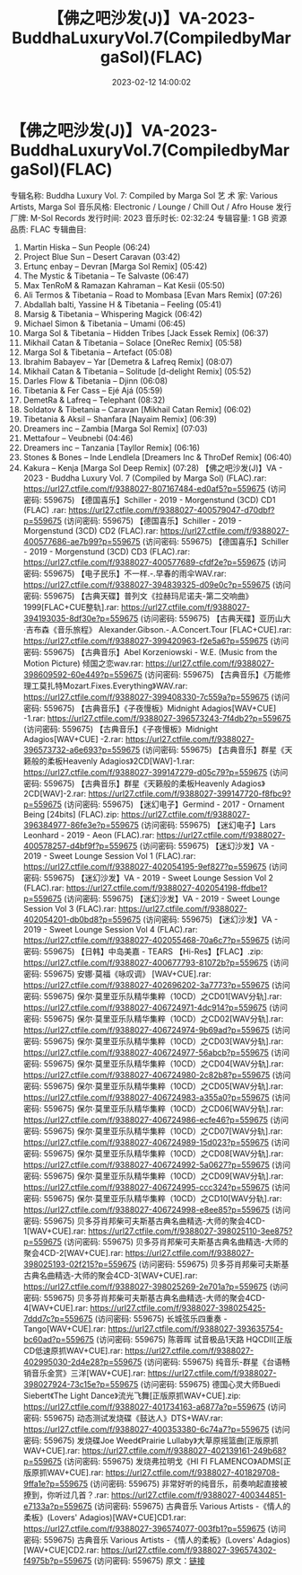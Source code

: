 ﻿---
title: 【佛之吧沙发(J)】VA-2023-BuddhaLuxuryVol.7(CompiledbyMargaSol)(FLAC)
date: 2023-02-12 14:00:02
categories: 古典音乐、新世纪、纯音雅乐
tags: 纯音雅乐
---
# 【佛之吧沙发(J)】VA-2023-BuddhaLuxuryVol.7(CompiledbyMargaSol)(FLAC)

专辑名称: Buddha Luxury Vol. 7: Compiled by
Marga Sol
艺 术 家: Various Artists, Marga Sol
音乐风格: Electronic / Lounge / Chill Out / Afro House
发行厂牌: M-Sol Records
发行时间: 2023
音乐时长: 02:32:24
专辑容量: 1 GB
资源品质: FLAC
专辑曲目:
01. Martin Hiska – Sun People (06:24)
02. Project Blue Sun – Desert Caravan (03:42)
03. Ertunç enbay – Devran [Marga Sol Remix] (05:42)
04. The Mystic & Tibetania – Te Salvaste (06:47)
05. Max TenRoM & Ramazan Kahraman – Kat Kesii (05:50)
06. Ali Termos & Tibetania – Road to Mombasa [Evan Mars
Remix] (07:26)
07. Abdallah balti, Yassine H & Tibetania – Feeling
(05:41)
08. Marsig & Tibetania – Whispering Magick (06:42)
09. Michael Simon & Tibetania – Umami (06:45)
10. Marga Sol & Tibetania – Hidden Tribes [Jack Essek Remix]
(06:37)
11. Mikhail Catan & Tibetania – Solace [OneRec Remix]
(05:58)
12. Marga Sol & Tibetania – Artefact (05:08)
13. Ibrahim Babayev – Yar [Demetra & Lafreq Remix]
(08:07)
14. Mikhail Catan & Tibetania – Solitude [d-delight Remix]
(05:52)
15. Darles Flow & Tibetania – Djinn (06:08)
16. Tibetania & Fer Cass – Ejé Ajá (05:59)
17. DemetRa & Lafreq – Telephant (08:32)
18. Soldatov & Tibetania – Caravan [Mikhail Catan Remix]
(06:02)
19. Tibetania & Aksil – Shanfara [Nayaim Remix] (06:39)
20. Dreamers inc – Zambia [Marga Sol Remix] (07:03)
21. Mettafour – Veubnebi (04:46)
22. Dreamers inc – Tanzania [Tayllor Remix] (06:16)
23. Stones & Bones – Inde Lendlela [Dreamers Inc &
ThroDef Remix] (06:40)
24. Kakura – Kenja [Marga Sol Deep Remix] (07:28)
【佛之吧沙发(J)】VA - 2023 - Buddha Luxury Vol. 7 (Compiled by Marga
Sol) (FLAC).rar: https://url27.ctfile.com/f/9388027-807167484-ed0af5?p=559675
(访问密码: 559675)
【德国喜乐】Schiller - 2019 - Morgenstund (3CD) CD1 (FLAC) .rar:
https://url27.ctfile.com/f/9388027-400579047-d70dbf?p=559675
(访问密码: 559675)
【德国喜乐】Schiller - 2019 - Morgenstund (3CD) CD2 (FLAC).rar:
https://url27.ctfile.com/f/9388027-400577686-ae7b99?p=559675
(访问密码: 559675)
【德国喜乐】Schiller - 2019 - Morgenstund (3CD) CD3 (FLAC).rar:
https://url27.ctfile.com/f/9388027-400577689-cfdf2e?p=559675
(访问密码: 559675)
【电子民乐】不一样.-.早春的雨伞WAV.rar: https://url27.ctfile.com/f/9388027-394839325-d09e0c?p=559675
(访问密码: 559675)
【古典天碟】普列文《拉赫玛尼诺夫-第二交响曲》1999[FLAC+CUE整轨].rar: https://url27.ctfile.com/f/9388027-394193035-8df30e?p=559675
(访问密码: 559675)
【古典天碟】亚历山大·吉布森《音乐旅程》 Alexander.Gibson.-.A.Concert.Tour
[FLAC+CUE].rar: https://url27.ctfile.com/f/9388027-399420963-f2e5a6?p=559675
(访问密码: 559675)
【古典音乐】Abel Korzeniowski - W.E. (Music from the Motion Picture)
倾国之恋wav.rar: https://url27.ctfile.com/f/9388027-398609592-60e449?p=559675
(访问密码: 559675)
【古典音乐】《万能修理工莫扎特Mozart.Fixes.Everything》WAV.rar: https://url27.ctfile.com/f/9388027-399408330-7c559a?p=559675
(访问密码: 559675)
【古典音乐】《子夜慢板》Midnight Adagios[WAV+CUE] -1.rar: https://url27.ctfile.com/f/9388027-396573243-7f4db2?p=559675
(访问密码: 559675)
【古典音乐】《子夜慢板》Midnight Adagios[WAV+CUE] -2.rar: https://url27.ctfile.com/f/9388027-396573732-a6e693?p=559675
(访问密码: 559675)
【古典音乐】群星《天籁般的柔板Heavenly Adagios》2CD[WAV]-1.rar: https://url27.ctfile.com/f/9388027-399147279-d05c79?p=559675
(访问密码: 559675)
【古典音乐】群星《天籁般的柔板Heavenly Adagios》2CD[WAV]-2.rar: https://url27.ctfile.com/f/9388027-399147720-f8fbc9?p=559675
(访问密码: 559675)
【迷幻电子】Germind - 2017 - Ornament Being [24bits] (FLAC).zip:
https://url27.ctfile.com/f/9388027-396384977-86fe3e?p=559675
(访问密码: 559675)
【迷幻电子】Lars Leonhard - 2019 - Aeon (FLAC).rar: https://url27.ctfile.com/f/9388027-400578257-d4bf9f?p=559675
(访问密码: 559675)
【迷幻沙发】VA - 2019 - Sweet Lounge Session Vol 1 (FLAC).rar:
https://url27.ctfile.com/f/9388027-402054195-9ef827?p=559675
(访问密码: 559675)
【迷幻沙发】VA - 2019 - Sweet Lounge Session Vol 2 (FLAC).rar:
https://url27.ctfile.com/f/9388027-402054198-ffdbe1?p=559675
(访问密码: 559675)
【迷幻沙发】VA - 2019 - Sweet Lounge Session Vol 3 (FLAC).rar:
https://url27.ctfile.com/f/9388027-402054201-db0bd8?p=559675
(访问密码: 559675)
【迷幻沙发】VA - 2019 - Sweet Lounge Session Vol 4 (FLAC).rar:
https://url27.ctfile.com/f/9388027-402055468-70a6c7?p=559675
(访问密码: 559675)
【日韩】中岛美嘉 - TEARS 【Hi-Res】【FLAC】.zip: https://url27.ctfile.com/f/9388027-400677793-81072b?p=559675
(访问密码: 559675)
安娜·莫福《咏叹调》 [WAV+CUE].rar: https://url27.ctfile.com/f/9388027-402696202-3a7773?p=559675
(访问密码: 559675)
保尔·莫里亚乐队精华集粹（10CD）之CD01[WAV分轨].rar: https://url27.ctfile.com/f/9388027-406724971-4dc914?p=559675
(访问密码: 559675)
保尔·莫里亚乐队精华集粹（10CD）之CD02[WAV分轨].rar: https://url27.ctfile.com/f/9388027-406724974-9b69ad?p=559675
(访问密码: 559675)
保尔·莫里亚乐队精华集粹（10CD）之CD03[WAV分轨].rar: https://url27.ctfile.com/f/9388027-406724977-56abcb?p=559675
(访问密码: 559675)
保尔·莫里亚乐队精华集粹（10CD）之CD04[WAV分轨].rar: https://url27.ctfile.com/f/9388027-406724980-2c82b8?p=559675
(访问密码: 559675)
保尔·莫里亚乐队精华集粹（10CD）之CD05[WAV分轨].rar: https://url27.ctfile.com/f/9388027-406724983-a355a0?p=559675
(访问密码: 559675)
保尔·莫里亚乐队精华集粹（10CD）之CD06[WAV分轨].rar: https://url27.ctfile.com/f/9388027-406724986-ecfe46?p=559675
(访问密码: 559675)
保尔·莫里亚乐队精华集粹（10CD）之CD07[WAV分轨].rar: https://url27.ctfile.com/f/9388027-406724989-15d023?p=559675
(访问密码: 559675)
保尔·莫里亚乐队精华集粹（10CD）之CD08[WAV分轨].rar: https://url27.ctfile.com/f/9388027-406724992-5a0627?p=559675
(访问密码: 559675)
保尔·莫里亚乐队精华集粹（10CD）之CD09[WAV分轨].rar: https://url27.ctfile.com/f/9388027-406724995-ccc324?p=559675
(访问密码: 559675)
保尔·莫里亚乐队精华集粹（10CD）之CD10[WAV分轨].rar: https://url27.ctfile.com/f/9388027-406724998-e8ee85?p=559675
(访问密码: 559675)
贝多芬肖邦柴可夫斯基古典名曲精选-大师的聚会4CD-1[WAV+CUE].rar: https://url27.ctfile.com/f/9388027-398025110-3ee875?p=559675
(访问密码: 559675)
贝多芬肖邦柴可夫斯基古典名曲精选-大师的聚会4CD-2[WAV+CUE].rar: https://url27.ctfile.com/f/9388027-398025193-02f215?p=559675
(访问密码: 559675)
贝多芬肖邦柴可夫斯基古典名曲精选-大师的聚会4CD-3[WAV+CUE].rar: https://url27.ctfile.com/f/9388027-398025269-2e701a?p=559675
(访问密码: 559675)
贝多芬肖邦柴可夫斯基古典名曲精选-大师的聚会4CD-4[WAV+CUE].rar: https://url27.ctfile.com/f/9388027-398025425-7ddd7c?p=559675
(访问密码: 559675)
长城弦乐四重奏 - Tango[WAV+CUE].rar: https://url27.ctfile.com/f/9388027-393635754-bc60ad?p=559675
(访问密码: 559675)
陈蓉晖 试音极品1天路 HQCDII[正版CD低速原抓WAV+CUE].rar: https://url27.ctfile.com/f/9388027-402995030-2d4e28?p=559675
(访问密码: 559675)
纯音乐-群星《台语畅销音乐金赏》三洋[WAV+CUE].rar: https://url27.ctfile.com/f/9388027-398027924-73c15e?p=559675
(访问密码: 559675)
德国心灵大师Buedi Siebert《The Light Dance》流光飞舞[正版原抓WAV+CUE].zip:
https://url27.ctfile.com/f/9388027-401734163-a6877a?p=559675
(访问密码: 559675)
动态测试发烧碟《鼓达人》DTS+WAV.rar: https://url27.ctfile.com/f/9388027-400353380-6c74a7?p=559675
(访问密码: 559675)
发烧碟Joe Weed《Prairie Lullaby》大草原摇篮曲[正版原抓WAV+CUE].rar: https://url27.ctfile.com/f/9388027-402139161-249b68?p=559675
(访问密码: 559675)
发烧弗拉明戈《HI FI FLAMENCO》ADMS[正版原抓WAV+CUE].rar: https://url27.ctfile.com/f/9388027-401829708-9ffa1e?p=559675
(访问密码: 559675)
非常好听的纯音乐，前奏响起直接被撩到，你听过几首？.rar: https://url27.ctfile.com/f/9388027-400344851-e7133a?p=559675
(访问密码: 559675)
古典音乐 Various Artists -《情人的柔板》(Lovers' Adagios)[WAV+CUE]CD1.rar:
https://url27.ctfile.com/f/9388027-396574077-003fb1?p=559675
(访问密码: 559675)
古典音乐 Various Artists -《情人的柔板》(Lovers' Adagios)[WAV+CUE]CD2.rar:
https://url27.ctfile.com/f/9388027-396574302-f4975b?p=559675
(访问密码: 559675)
原文：[链接](https://blog.sina.com.cn/s/blog_1647c7e76010310sj.html)